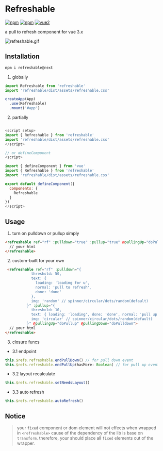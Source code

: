 # Refreshable

[![npm](https://img.shields.io/npm/v/refreshable?color=green)]((https://www.npmjs.com/package/refreshable))
[![npm](https://img.shields.io/npm/dm/refreshable.svg)](https://www.npmjs.com/package/refreshable)
[![vue2](https://img.shields.io/badge/vue-2.x-brightgreen.svg)](https://vuejs.org/)

a pull to refresh component for vue 3.x

![refreshable.gif](./screenshots/refreshable.gif)
## Installation

```js
npm i refreshable@next
```

1. globally
```js
import Refreshable from 'refreshable'
import 'refreshable/dist/assets/refreshable.css'

createApp(App)
  .use(Refreshable)
  .mount('#app')
```

2. partially
```js

<script setup>
import { Refreshable } from 'refreshable'
import 'refreshable/dist/assets/refreshable.css'
</script>

// or defineComponent
<script>

import { defineComponent } from 'vue'
import { Refreshable } from 'refreshable'
import 'refreshable/dist/assets/refreshable.css'

export default defineComponent({
  components: {
    Refreshable
  }
})
</script>
```

## Usage

1. turn on pulldown or pullup simply

```html
<refreshable ref="rf" :pulldown="true" :pullup="true" @pullingUp="doPullup" @pullingDown="doPulldown">
  // your html
</refreshable>
```

2. custom-built for your own
```html
 <refreshable ref="rf" :pulldown="{
            threshold: 50,
            text: {
              loading: 'loading for u',
              normal: 'pull to refresh',
              done: 'done'
            },
            img: 'random' // spinner/circular/dots/random(default)
          }" :pullup="{
            threshold: 10,
            text: { loading: 'loading', done: 'done', normal: 'pull up and load more', noMore: 'all loaded' },
            img: 'circular' // spinner/circular/dots/random(default)
          }" @pullingUp="doPullup" @pullingDown="doPulldown">
  // your html      
</refreshable>
```
3. closure funcs

- 3.1 endpoint

```js
this.$refs.refreshable.endPullDown() // for pull down event
this.$refs.refreshable.endPullUp(hasMore: Boolean) // for pull up event
```

- 3.2 layout recalculate

```js
this.$refs.refreshable.setNeedsLayout()
```

- 3.3 auto refresh
```js
this.$refs.refreshable.autoRefresh()
```

## Notice

> your `fixed` component or dom element will not effects when wrapped in `<refreshable>` cause of the dependency of the lib is base on `transform`. therefore, your should place all `fixed` elements out of the wrapper.